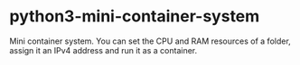 # python3-mini-container-system
Mini container system. You can set the CPU and RAM resources of a folder, assign it an IPv4 address and run it as a container.

